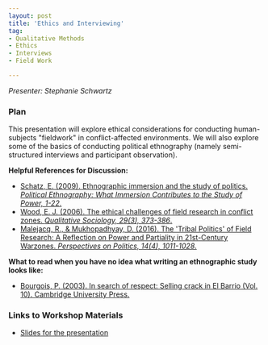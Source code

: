 ```yaml
---
layout: post
title: 'Ethics and Interviewing'
tag:
- Qualitative Methods
- Ethics
- Interviews
- Field Work

---
```


*Presenter: Stephanie Schwartz*

### Plan

This presentation will explore ethical considerations for conducting human-subjects "fieldwork" in conflict-affected environments. We will also explore some of the basics of conducting political ethnography (namely semi-structured interviews and participant observation).

**Helpful References for Discussion:**

- [Schatz, E. (2009). Ethnographic immersion and the study of politics. *Political Ethnography: What Immersion Contributes to the Study of Power, 1-22*.](http://file.prio.no/files/projects/IS800-SchatzCH1.pdf)
- [Wood, E. J. (2006). The ethical challenges of field research in conflict zones. *Qualitative Sociology, 29(3), 373-386*.](https://link.springer.com/article/10.1007/s11133-006-9027-8/fulltext.html)
- [Malejacq, R., & Mukhopadhyay, D. (2016). The 'Tribal Politics' of Field Research: A Reflection on Power and Partiality in 21st-Century Warzones. *Perspectives on Politics, 14(4), 1011-1028*.](https://www.cambridge.org/core/journals/perspectives-on-politics/article/div-classtitlethe-tribal-politics-of-field-research-a-reflection-on-power-and-partiality-in-21st-century-warzonesdiv/E49947B33B507E76BB05D96815123278)

**What to read when you have no idea what writing an ethnographic study looks like:**

- [Bourgois, P. (2003). In search of respect: Selling crack in El Barrio (Vol. 10). Cambridge University Press.](https://books.google.com/books?hl=ru&lr=&id=XTC1ny-utfgC&oi=fnd&pg=PR13&dq=In+Search+of+Respect:+Selling+Crack+in+El+Barrio&ots=ZdQke5J3Wq&sig=2G5lVYJgDBHHdD5_OhYgNsm89kM#v=onepage&q=In%20Search%20of%20Respect%3A%20Selling%20Crack%20in%20El%20Barrio&f=false)

### Links to Workshop Materials

- [Slides for the presentation](https://dl.dropboxusercontent.com/s/1aghh7pieokikx7/columbia%20methods%20workshop%202017.pptx?dl=0)